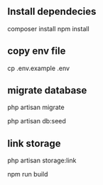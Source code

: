 ## Install dependecies
composer install
npm install

## copy env file
cp .env.example .env

## migrate database

php artisan migrate

php artisan db:seed

## link storage 

php artisan storage:link

npm run build
